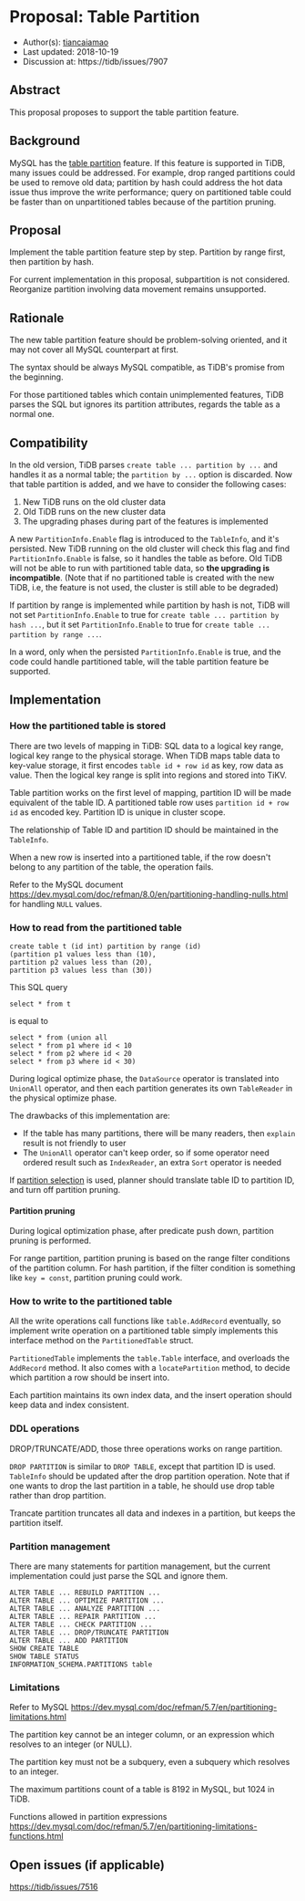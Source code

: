 # Proposal: Table Partition

- Author(s):     [tiancaiamao](https://github.com/tiancaiamao)
- Last updated:  2018-10-19
- Discussion at: https://tidb/issues/7907

## Abstract

This proposal proposes to support the table partition feature.

## Background

MySQL has the [table partition](https://dev.mysql.com/doc/refman/8.0/en/partitioning.html) feature. If this feature is supported in TiDB, many issues could be addressed. For example, drop ranged partitions could be used to remove old data; partition by hash could address the hot data issue thus improve the write performance; query on partitioned table could be faster than on unpartitioned tables because of the partition pruning.

## Proposal

Implement the table partition feature step by step. Partition by range first, then partition by hash.

For current implementation in this proposal, subpartition is not considered. Reorganize partition involving data movement remains unsupported.

## Rationale

The new table partition feature should be problem-solving oriented, and it may not cover all MySQL counterpart at first.

The syntax should be always MySQL compatible, as TiDB's promise from the beginning.

For those partitioned tables which contain unimplemented features, TiDB parses the SQL but ignores its partition attributes, regards the table as a normal one.

## Compatibility

In the old version, TiDB parses `create table ... partition by ...` and handles it as a normal table; the `partition by ...` option is discarded.
Now that table partition is added, and we have to consider the following cases:

1. New TiDB runs on the old cluster data
2. Old TiDB runs on the new cluster data
3. The upgrading phases during part of the features is implemented

A new `PartitionInfo.Enable` flag is introduced to the `TableInfo`, and it's persisted.
New TiDB running on the old cluster will check this flag and find `PartitionInfo.Enable` is false, so it handles the table as before.
Old TiDB will not be able to run with partitioned table data, so **the upgrading is incompatible**. (Note that if no partitioned table is created with the new TiDB, i.e, the feature is not used, the cluster is still able to be degraded)

If partition by range is implemented while partition by hash is not, TiDB will not set `PartitionInfo.Enable` to true for `create table ... partition by hash ...`, but it set `PartitionInfo.Enable` to true for `create table ... partition by range ...`.

In a word, only when the persisted `PartitionInfo.Enable` is true, and the code could handle partitioned table, will the table partition feature be supported.

## Implementation

### How the partitioned table is stored

There are two levels of mapping in TiDB: SQL data to a logical key range, logical key range to the physical storage.
When TiDB maps table data to key-value storage, it first encodes `table id + row id` as key, row data as value. Then the logical key range is split into regions and stored into TiKV.

Table partition works on the first level of mapping, partition ID will be made equivalent of the table ID. A partitioned table row uses `partition id + row id` as encoded key. Partition ID is unique in cluster scope.

The relationship of Table ID and partition ID should be maintained in the `TableInfo`.

When a new row is inserted into a partitioned table, if the row doesn't belong to any partition of the table, the operation fails.

Refer to the MySQL document https://dev.mysql.com/doc/refman/8.0/en/partitioning-handling-nulls.html for handling `NULL` values.

### How to read from the partitioned table

```
create table t (id int) partition by range (id)
(partition p1 values less than (10),
partition p2 values less than (20),
partition p3 values less than (30))
```

This SQL query

```
select * from t 
```

is equal to

```
select * from (union all
select * from p1 where id < 10
select * from p2 where id < 20
select * from p3 where id < 30)
```

During logical optimize phase, the `DataSource` operator is translated into `UnionAll` operator, and then each partition generates its own `TableReader` in the physical optimize phase.

The drawbacks of this implementation are:

* If the table has many partitions, there will be many readers, then `explain` result is not friendly to user
* The `UnionAll` operator can't keep order, so if some operator need ordered result such as `IndexReader`, an extra `Sort` operator is needed

If [partition selection](https://dev.mysql.com/doc/refman/5.7/en/partitioning-selection.html) is used, planner should translate table ID to partition ID, and turn off partition pruning.

#### Partition pruning

During logical optimization phase, after predicate push down, partition pruning is performed.

For range partition, partition pruning is based on the range filter conditions of the partition column. For hash partition, if the filter condition is something like `key = const`, partition pruning could work.

### How to write to the partitioned table

All the write operations call functions like `table.AddRecord` eventually, so implement write operation on a partitioned table simply implements this interface method on the `PartitionedTable` struct.

`PartitionedTable` implements the `table.Table` interface, and overloads the `AddRecord` method. It also comes with a `locatePartition` method, to decide which partition a row should be insert into.

Each partition maintains its own index data, and the insert operation should keep data and index consistent.

### DDL operations

DROP/TRUNCATE/ADD, those three operations works on range partition.

`DROP PARTITION` is similar to `DROP TABLE`, except that partition ID is used. `TableInfo` should be updated after the drop partition operation. Note that if one wants to drop the last partition in a table, he should use drop table rather than drop partition.

Trancate partition truncates all data and indexes in a partition, but keeps the partition itself.

### Partition management

There are many statements for partition management, but the current implementation could just parse the SQL and ignore them.

```
ALTER TABLE ... REBUILD PARTITION ...
ALTER TABLE ... OPTIMIZE PARTITION ...
ALTER TABLE ... ANALYZE PARTITION ...
ALTER TABLE ... REPAIR PARTITION ...
ALTER TABLE ... CHECK PARTITION ...
ALTER TABLE ... DROP/TRUNCATE PARTITION
ALTER TABLE ... ADD PARTITION
SHOW CREATE TABLE
SHOW TABLE STATUS
INFORMATION_SCHEMA.PARTITIONS table
```

### Limitations

Refer to MySQL https://dev.mysql.com/doc/refman/5.7/en/partitioning-limitations.html

The partition key cannot be an integer column, or an expression which resolves to an integer (or NULL).

The partition key must not be a subquery, even a subquery which resolves to an integer.

The maximum partitions count of a table is 8192 in MySQL, but 1024 in TiDB.

Functions allowed in partition expressions https://dev.mysql.com/doc/refman/5.7/en/partitioning-limitations-functions.html

## Open issues (if applicable)

[https://tidb/issues/7516](https://tidb/issues/7516)
